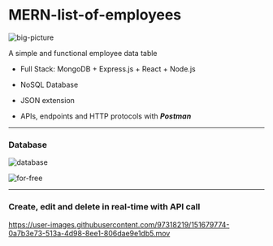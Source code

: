# MERN-list-of-employees

![big-picture](https://user-images.githubusercontent.com/97318219/151679621-d5b7762a-32c6-4c4c-9b98-ffcbf0eec75f.png)

A simple and functional employee data table

- Full Stack: MongoDB + Express.js + React + Node.js 

- NoSQL Database

- JSON extension

- APIs, endpoints and HTTP protocols with ***Postman*** 

---------

### Database

![database](https://user-images.githubusercontent.com/97318219/151679717-6b47830c-0af2-4947-bf1a-b14d069263e6.png)

![for-free](https://user-images.githubusercontent.com/97318219/151679722-88944dc4-8aaa-4964-9807-014709d52342.png)

------------

### Create, edit and delete in real-time with API call

https://user-images.githubusercontent.com/97318219/151679774-0a7b3e73-513a-4d98-8ee1-806dae9e1db5.mov

